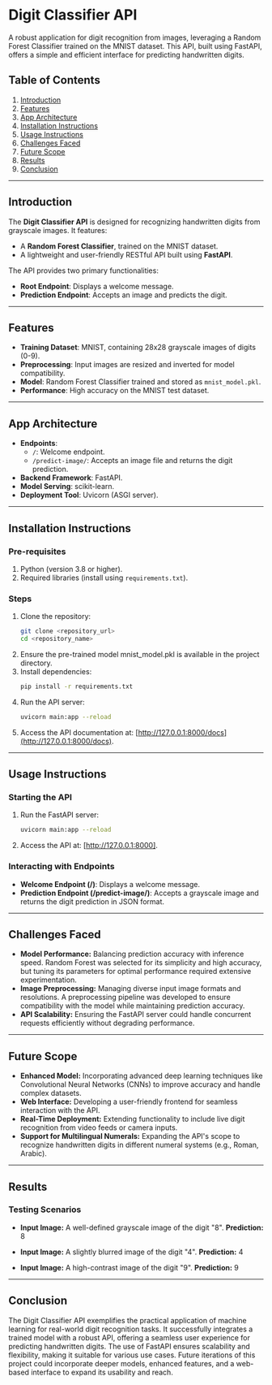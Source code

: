 # Digit Classifier API

A robust application for digit recognition from images, leveraging a Random Forest Classifier trained on the MNIST dataset. This API, built using FastAPI, offers a simple and efficient interface for predicting handwritten digits.

## Table of Contents
1. [Introduction](#introduction)  
2. [Features](#features)  
3. [App Architecture](#app-architecture)  
4. [Installation Instructions](#installation-instructions)  
5. [Usage Instructions](#usage-instructions)  
6. [Challenges Faced](#challenges-faced)  
7. [Future Scope](#future-scope)  
8. [Results](#results)  
9. [Conclusion](#conclusion)

---

## Introduction

The **Digit Classifier API** is designed for recognizing handwritten digits from grayscale images. It features:  
- A **Random Forest Classifier**, trained on the MNIST dataset.  
- A lightweight and user-friendly RESTful API built using **FastAPI**.  

The API provides two primary functionalities:
- **Root Endpoint**: Displays a welcome message.  
- **Prediction Endpoint**: Accepts an image and predicts the digit.

---

## Features

- **Training Dataset**: MNIST, containing 28x28 grayscale images of digits (0-9).  
- **Preprocessing**: Input images are resized and inverted for model compatibility.  
- **Model**: Random Forest Classifier trained and stored as `mnist_model.pkl`.  
- **Performance**: High accuracy on the MNIST test dataset.

---

## App Architecture

- **Endpoints**:  
  - `/`: Welcome endpoint.  
  - `/predict-image/`: Accepts an image file and returns the digit prediction.  
- **Backend Framework**: FastAPI.  
- **Model Serving**: scikit-learn.  
- **Deployment Tool**: Uvicorn (ASGI server).

---

## Installation Instructions

### Pre-requisites
1. Python (version 3.8 or higher).  
2. Required libraries (install using `requirements.txt`).  

### Steps
1. Clone the repository:
   ```bash
   git clone <repository_url>
   cd <repository_name>
2. Ensure the pre-trained model mnist_model.pkl is available in the project directory.
3. Install dependencies:
    ```bash
    pip install -r requirements.txt
4. Run the API server:
   ```bash
   uvicorn main:app --reload
5. Access the API documentation at: [http://127.0.0.1:8000/docs](http://127.0.0.1:8000/docs).

---

## Usage Instructions

### Starting the API
1. Run the FastAPI server:
    ```bash
   uvicorn main:app --reload
2. Access the API at: [http://127.0.0.1:8000].

### Interacting with Endpoints
- **Welcome Endpoint (/)**: Displays a welcome message.
- **Prediction Endpoint (/predict-image/)**: Accepts a grayscale image and returns the
digit prediction in JSON format.

---

## Challenges Faced

- **Model Performance:** Balancing prediction accuracy with inference speed. Random Forest was selected for its simplicity and high accuracy, but tuning its parameters for optimal performance required extensive experimentation.
- **Image Preprocessing:** Managing diverse input image formats and resolutions. A preprocessing pipeline was developed to ensure compatibility with the model while maintaining prediction accuracy.
- **API Scalability:** Ensuring the FastAPI server could handle concurrent requests efficiently without degrading performance.

---

## Future Scope

- **Enhanced Model:** Incorporating advanced deep learning techniques like Convolutional Neural Networks (CNNs) to improve accuracy and handle complex datasets.
- **Web Interface:** Developing a user-friendly frontend for seamless interaction with the API.
- **Real-Time Deployment:** Extending functionality to include live digit recognition from video feeds or camera inputs.
- **Support for Multilingual Numerals:** Expanding the API's scope to recognize handwritten digits in different numeral systems (e.g., Roman, Arabic).

---
## Results

### Testing Scenarios

- **Input Image:** A well-defined grayscale image of the digit "8".
  **Prediction:** 8

- **Input Image:** A slightly blurred image of the digit "4".
  **Prediction:** 4

- **Input Image:** A high-contrast image of the digit "9".
  **Prediction:** 9

---

## Conclusion

The Digit Classifier API exemplifies the practical application of machine learning for real-world digit recognition tasks. It successfully integrates a trained model with a robust API, offering a seamless user experience for predicting handwritten digits. The use of FastAPI ensures scalability and flexibility, making it suitable for various use cases.
Future iterations of this project could incorporate deeper models, enhanced features, and a web-based interface to expand its usability and reach.




